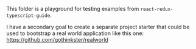 This folder is a playground for testing examples from `react-redux-typescript-guide`.

I have a secondary goal to create a separate project starter that could be used to bootstrap a real world application like this one: https://github.com/gothinkster/realworld
